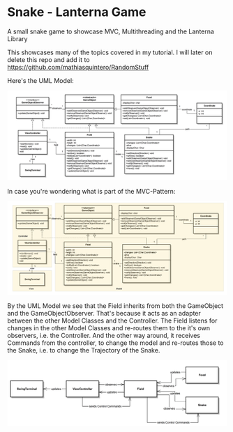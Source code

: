 # Snake - Lanterna Game

A small snake game to showcase MVC, Multithreading and the Lanterna Library

This showcases many of the topics covered in my tutorial. I will later on delete this repo 
and add it to https://github.com/mathiasquintero/RandomStuff

Here's the UML Model:

![Modell Not available](https://github.com/mathiasquintero/Snake/blob/master/UML-Modell.png "UML-Model")

In case you're wondering what is part of the MVC-Pattern:

![Modell Not available](https://github.com/mathiasquintero/Snake/blob/master/MVC.png "UML-Model")

By the UML Model we see that the Field inherits from both the GameObject and the GameObjectObserver. That's because it acts as an adapter between the other Model Classes and the Controller. The Field listens for changes in the other Model Classes and re-routes them to the it's own observers, i.e. the Controller. And the other way around, it receives Commands from the controller, to change the model and re-routes those to the Snake, i.e. to change the Trajectory of the Snake.

![Modell Not available](https://github.com/mathiasquintero/Snake/blob/master/Relationships.png "Non-UML Model")